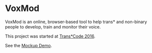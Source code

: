 # VoxMod

VoxMod is an online, browser-based tool to help trans* and non-binary people to develop, train and monitor their voice.

This project was started at [Trans*Code 2016](http://trans.tech/).

See the [Mockup Demo](https://transcodevoicetraining.github.io/VoxMod/welcome.html).

